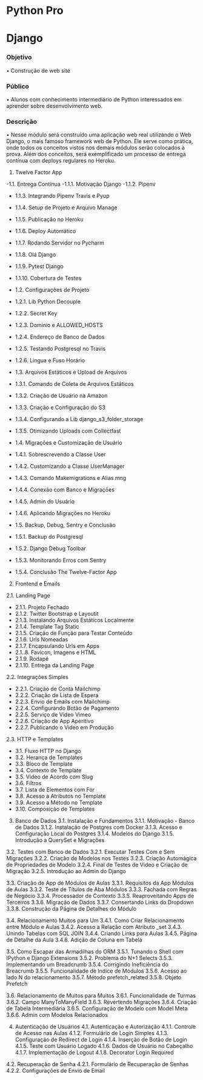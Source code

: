 # Python Pro

# Django

### Objetivo
•	Construção de web site

### Público
•	Alunos com conhecimento intermediário de Python interessados em aprender sobre desenvolvimento web.

### Descrição
•	Nesse módulo será construído uma aplicação web real utilizando o Web Django, o mais famoso framework web de Python. Ele serve como prática, onde todos os conceitos vistos nos demais módulos serão colocados à prova.
Além dos conceitos, será exemplificado um processo de entrega contínua com deploys regulares no Heroku.

1.	Twelve Factor App

-1.1.	Entrega Contínua
-1.1.1.	Motivação Django
-1.1.2.	Pipenv
- 1.1.3.	Integrando Pipenv Travis e Pyup
- 1.1.4.	Setup de Projeto e Arquivo Manage
- 1.1.5.	Publicação no Heroku
- 1.1.6.	Deploy Automático
- 1.1.7.	Rodando Servidor no Pycharm
- 1.1.8.	Olá Django
- 1.1.9.	Pytest Django
- 1.1.10.	Cobertura de Testes

- 1.2.	Configurações de Projeto
- 1.2.1.	Lib Python Decouple
- 1.2.2.	Secret Key
- 1.2.3.	Domínio e ALLOWED_HOSTS
- 1.2.4.	Endereço de Banco de Dados
- 1.2.5.	Testando Postgresql no Travis
- 1.2.6.	Lingua e Fuso Horário

- 1.3.	Arquivos Estáticos e Upload de Arquivos
- 1.3.1.	Comando de Coleta de Arquivos Estáticos
- 1.3.2.	Criação de Usuário na Amazon
- 1.3.3.	Criação e Configuração do S3
- 1.3.4.	Configurando a Lib django_s3_folder_storage
- 1.3.5.	Otimizando Uploads com Collectfast

- 1.4.	Migrações e Customização de Usuário
- 1.4.1.	Sobrescrevendo a Classe User
- 1.4.2.	Customizando a Classe UserManager
- 1.4.3.	Comando Makemigrations e Alias mng
- 1.4.4.	Conexão com Banco e Migrações
- 1.4.5.	Admin do Usuário
- 1.4.6.	Aplicando Migrações no Heroku

- 1.5.	Backup, Debug, Sentry e Conclusão
- 1.5.1.	Backup do Postgresql
- 1.5.2.	Django Debug Toolbar
- 1.5.3.	Monitorando Erros com Sentry
- 1.5.4.	Conclusão The Twelve-Factor App

2.	Frontend e Emails

2.1.	Landing Page
- 2.1.1.	Projeto Fechado
- 2.1.2.	Twitter Bootstrap e Layoutit
- 2.1.3.	Instalando Arquivos Estáticos Localmente
- 2.1.4.	Template Tag Static
- 2.1.5.	Criação de Função para Testar Conteúdo
- 2.1.6.	Urls Nomeadas
- 2.1.7.	Encapsulando Urls em Apps
- 2.1..8.	Favicon, Imagens e HTML
- 2.1.9.	Rodapé
- 2.1.10.	Entrega da Landing Page

2.2. Integrações Simples
- 2.2.1.	Criação de Conta Mailchimp
- 2.2.2.	Criação de Lista de Espera
- 2.2.3.	Envio de Emails com Mailchimp
- 2.2.4.	Configurando Botão de Pagamento
- 2.2.5.	Serviço de Video Vimeo
- 2.2.6.	Criação de App Aperitivo
- 2.2.7.	Publicando o Video em Produção

2.3.	HTTP e Templates
- 3.1.	Fluxo HTTP no Django
- 3.2.	Herança de Templates
- 3.3.	Bloco de Template
- 3.4.	Contexto de Template
- 3.5.	Video de Acordo com Slug
- 3.6.	Filtros
- 3.7.	Lista de Elementos com For
- 3.8.	Acesso a Atributos no Template
- 3.9.	Acesso a Método no Template
- 3.10.	Composição de Templates

3.	Banco de Dados
3.1.	Instalação e Fundamentos
3.1.1.	Motivação - Banco de Dados
3.1.2.	Instalação de Postgres com Docker
3.1.3.	Acesso e Configuração Local do Postgres
3.1.4.	Modelos do Django
3.1.5.	Introdução a QuerySet e Migrações

3.2.	Testes com Banco de Dados
3.2.1.	Executar Testes Com e Sem Migrações
3.2.2.	Criação de Modelos nos Testes
3.2.3.	Criação Automágica de Propriedades de Modelo
3.2.4.	Final de Testes de Video e Criação de Migração
3.2.5.	Introdução ao Admin do Django

3.3.	Criação de App de Módulos de Aulas
3.3.1.	Requisitos da App Módulos de Aulas
3.3.2.	Teste de Títulos de Aba Módulos
3.3.3.	Fachada com Regras de Negócio
3.3.4.	Processador de Contexto
3.3.5.	Reaproveitando Apps de Terceiros
3.3.6.	Migração de Dados
3.3.7.	Consertando Links do Dropdown
3.3.8.	Construção da Página de Detalhes do Módulo

3.4.	Relacionamento Muitos para Um
3.4.1.	Como Criar Relacionamento entre Módulo e Aulas
3.4.2.	Acesso a Relação com Atributo _set
3.4.3.	Unindo Tabelas com SQL JOIN
3.4.4.	Criando Links para Aulas
3.4.5.	Página de Detalhe da Aula
3.4.6.	Adição de Coluna em Tabela

3.5.	Como Escapar das Armadilhas do ORM
3.5.1.	Tunando o Shell com IPython e Django Extensions
3.5.2.	Problema do N+1 Selects
3.5.3.	Implementando um Breadcrumb
3.5.4.	Corrigindo Ineficiência do Breacrumb
3.5.5.	Funcionalidade de Indice de Módulos
3.5.6.	Acesso ao lado N do relacionamento
3.5.7.	Método prefetch_related
3.5.8.	Objeto Prefetch

3.6.	Relacionamento de Muitos para Muitos
3.6.1.	Funcionalidade de Turmas
3.6.2.	Campo ManyToManyField
3.6.3.	Revertendo Migrações
3.6.4.	Criação de Tabela Intermediária
3.6.5.	Configuração de Modelo com Model Meta
3.6.6.	Admin com Modelos Relacionados

4.	Autenticação de Usuários
4.1.	Autenticação e Autorização
4.1.1.	Controle de Acesso nas Aulas
4.1.2.	Formulário de Login Simples
4.1.3.	Configuração de Redirect de Login
4.1.4.	Inserção de Botão de Login
4.1.5.	Teste com Usuário Logado
4.1.6.	Dados de Usuário no Cabeçalho
4.1.7.	Implementação de Logout
4.1.8.	Decorator Login Required

4.2.	Recuperação de Senha
4.2.1.	Formulário de Recuperação de Senhas
4.2.2.	Configurações de Envio de Email

